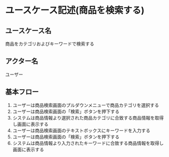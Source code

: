 # ユースケース記述(商品を検索する)

## ユースケース名

商品をカテゴリおよびキーワードで検索する

## アクター名

ユーザー

## 基本フロー

1. ユーザーは商品検索画面のプルダウンメニューで商品カテゴリを選択する
1. ユーザーは商品検索画面の「検索」ボタンを押下する
1. システムは商品情報より選択された商品カテゴリに合致する商品情報を取得し画面に表示する
1. ユーザーは商品検索画面のテキストボックスにキーワードを入力する
1. ユーザーは商品検索画面の「検索」ボタンを押下する
1. システムは商品情報より入力されたキーワードに合致する商品情報を取得し画面に表示する
